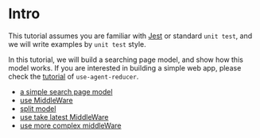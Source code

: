 # Intro

This tutorial assumes you are familiar with [Jest](https://github.com/facebook/jest) or standard `unit test`, and we will write examples by `unit test` style.

In this tutorial, we will build a searching page model, and show how this model works. If you are interested in building a simple web app, please check the [tutorial](https://filefoxper.github.io/use-agent-reducer/#/tutorial) of `use-agent-reducer`.

* [a simple search page model](https://github.com/filefoxper/agent-reducer/blob/master/documents/en/tutorial/basic.md)
* [use MiddleWare](https://github.com/filefoxper/agent-reducer/blob/master/documents/en/tutorial/middle_ware.md)
* [split model](https://github.com/filefoxper/agent-reducer/blob/master/documents/en/tutorial/split_model.md)
* [use take latest MiddleWare](https://github.com/filefoxper/agent-reducer/blob/master/documents/en/tutorial/take_latest.md)
* [use more complex middleWare](https://github.com/filefoxper/agent-reducer/blob/master/documents/en/tutorial/complex.md)